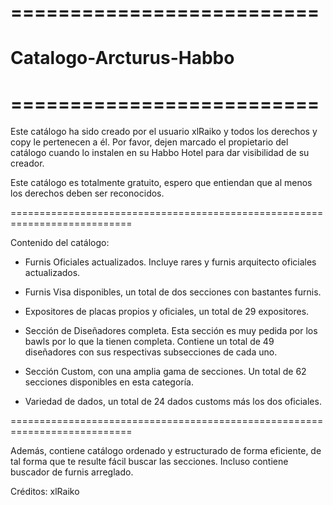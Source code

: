 # ==========================
# Catalogo-Arcturus-Habbo
# ==========================

Este catálogo ha sido creado por el usuario xlRaiko y todos los derechos y copy le pertenecen a él.
Por favor, dejen marcado el propietario del catálogo cuando lo instalen en su Habbo Hotel para dar visibilidad de su creador.

Este catálogo es totalmente gratuito, espero que entiendan que al menos los derechos deben ser reconocidos.

===========================================================================

Contenido del catálogo:

- Furnis Oficiales actualizados. Incluye rares y furnis arquitecto oficiales actualizados.

- Furnis Visa disponibles, un total de dos secciones con bastantes furnis.

- Expositores de placas propios y oficiales, un total de 29 expositores.

- Sección de Diseñadores completa. Esta sección es muy pedida por los bawls por lo que la tienen completa. Contiene un total de 49 diseñadores con sus respectivas subsecciones de cada uno.

- Sección Custom, con una amplia gama de secciones. Un total de 62 secciones disponibles en esta categoría.

- Variedad de dados, un total de 24 dados customs más los dos oficiales.

===========================================================================

Además, contiene catálogo ordenado y estructurado de forma eficiente, de tal forma que te resulte fácil buscar las secciones. Incluso contiene buscador de furnis arreglado.



Créditos: xlRaiko
